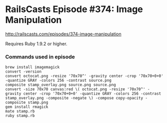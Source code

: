 # RailsCasts Episode #374: Image Manipulation

http://railscasts.com/episodes/374-image-manipulation

Requires Ruby 1.9.2 or higher.

### Commands used in episode

```
brew install imagemagick
convert -version
convert octocat.png -resize '70x70^' -gravity center -crop '70x70+0+0' -quantize GRAY -colors 256 -contrast source.png
composite stamp_overlay.png source.png source.png
convert -size 70x70 canvas:red \( octocat.png -resize '70x70^' -gravity center -crop '70x70+0+0' -quantize GRAY -colors 256 -contrast stamp_overlay.png -composite -negate \) -compose copy-opacity -composite stamp.png
gem install rmagick
mate stamp.rb
ruby stamp.rb
```

